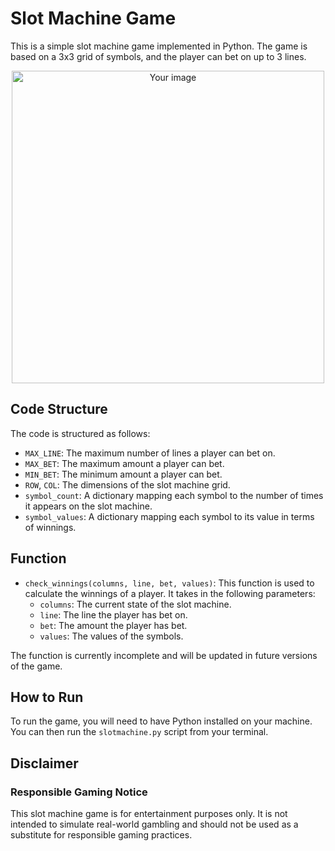 # Slot Machine Game

This is a simple slot machine game implemented in Python. The game is based on a 3x3 grid of symbols, and the player can bet on up to 3 lines.

<p align="center">
  <img src="https://i.giphy.com/media/v1.Y2lkPTc5MGI3NjExeWE1Nnp2azVreXdsM2xobmZybXozeHNkeTVpbndmNm5nZTE1OThmeCZlcD12MV9pbnRlcm5hbF9naWZfYnlfaWQmY3Q9Zw/dBHwHv1OVhtcLFHwrX/giphy.gif" alt="Your image" width="500">
</p>


## Code Structure

The code is structured as follows:

- `MAX_LINE`: The maximum number of lines a player can bet on.
- `MAX_BET`: The maximum amount a player can bet.
- `MIN_BET`: The minimum amount a player can bet.
- `ROW`, `COL`: The dimensions of the slot machine grid.
- `symbol_count`: A dictionary mapping each symbol to the number of times it appears on the slot machine.
- `symbol_values`: A dictionary mapping each symbol to its value in terms of winnings.

## Function

- `check_winnings(columns, line, bet, values)`: This function is used to calculate the winnings of a player. It takes in the following parameters:
  - `columns`: The current state of the slot machine.
  - `line`: The line the player has bet on.
  - `bet`: The amount the player has bet.
  - `values`: The values of the symbols.

The function is currently incomplete and will be updated in future versions of the game.

## How to Run

To run the game, you will need to have Python installed on your machine. You can then run the `slotmachine.py` script from your terminal.


## Disclaimer
### Responsible Gaming Notice
This slot machine game is for entertainment purposes only. It is not intended to simulate real-world gambling and should not be used as a substitute for responsible gaming practices.
